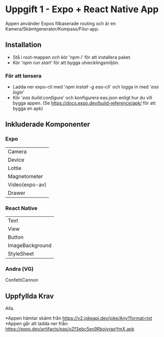 # Uppgift 1 - Expo + React Native App

Appen använder Expos filbaserade routing och är en Kamera/Skämtgenerator/Kompass/Filur-app. 
 

## Installation

* Stå i root-mappen och kör '*npm i*' för att installera paket.
* Kör '*npm run start*' för att bygga utvecklingsmiljön.
### För att lansera
* Ladda ner expo-cli med '*npm install -g eas-cli*' och logga in med '*eas login*'
* Kör '*eas build:configure*' och konfigurera eas.json enligt hur du vill bygga appen.
 (Se https://docs.expo.dev/build-reference/apk/ för att bygga en apk)
 

## Inkluderade Komponenter
### Expo
|    |
|----|
|Camera|
|Device|
|Lottie|
|Magnetometer|
|Video(expo-av)|
|Drawer|

### React Native
|    |
|----|
|Text|
|View|
|Button|
|ImageBackground|
|StyleSheet|

### Andra (VG)
ConfettiCannon


## Uppfyllda Krav

Alla.

*Appen hämtar skämt från https://v2.jokeapi.dev/joke/Any?format=txt
*Appen går att ladda ner från: https://expo.dev/artifacts/eas/oZf3ebc5ex9RbojyraqYmX.apk

